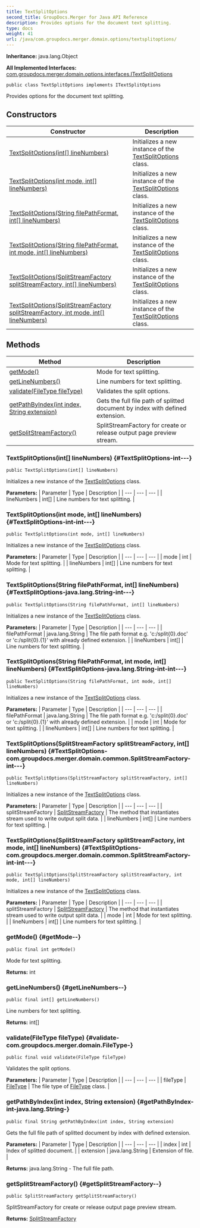 ```yaml
---
title: TextSplitOptions
second_title: GroupDocs.Merger for Java API Reference
description: Provides options for the document text splitting.
type: docs
weight: 41
url: /java/com.groupdocs.merger.domain.options/textsplitoptions/
---
```

**Inheritance:**
java.lang.Object

**All Implemented Interfaces:**
[com.groupdocs.merger.domain.options.interfaces.ITextSplitOptions](../../com.groupdocs.merger.domain.options.interfaces/itextsplitoptions)
```
public class TextSplitOptions implements ITextSplitOptions
```

Provides options for the document text splitting.
## Constructors

| Constructor | Description |
| --- | --- |
| [TextSplitOptions(int[] lineNumbers)](#TextSplitOptions-int---) | Initializes a new instance of the [TextSplitOptions](../../com.groupdocs.merger.domain.options/textsplitoptions) class. |
| [TextSplitOptions(int mode, int[] lineNumbers)](#TextSplitOptions-int-int---) | Initializes a new instance of the [TextSplitOptions](../../com.groupdocs.merger.domain.options/textsplitoptions) class. |
| [TextSplitOptions(String filePathFormat, int[] lineNumbers)](#TextSplitOptions-java.lang.String-int---) | Initializes a new instance of the [TextSplitOptions](../../com.groupdocs.merger.domain.options/textsplitoptions) class. |
| [TextSplitOptions(String filePathFormat, int mode, int[] lineNumbers)](#TextSplitOptions-java.lang.String-int-int---) | Initializes a new instance of the [TextSplitOptions](../../com.groupdocs.merger.domain.options/textsplitoptions) class. |
| [TextSplitOptions(SplitStreamFactory splitStreamFactory, int[] lineNumbers)](#TextSplitOptions-com.groupdocs.merger.domain.common.SplitStreamFactory-int---) | Initializes a new instance of the [TextSplitOptions](../../com.groupdocs.merger.domain.options/textsplitoptions) class. |
| [TextSplitOptions(SplitStreamFactory splitStreamFactory, int mode, int[] lineNumbers)](#TextSplitOptions-com.groupdocs.merger.domain.common.SplitStreamFactory-int-int---) | Initializes a new instance of the [TextSplitOptions](../../com.groupdocs.merger.domain.options/textsplitoptions) class. |
## Methods

| Method | Description |
| --- | --- |
| [getMode()](#getMode--) | Mode for text splitting. |
| [getLineNumbers()](#getLineNumbers--) | Line numbers for text splitting. |
| [validate(FileType fileType)](#validate-com.groupdocs.merger.domain.FileType-) | Validates the split options. |
| [getPathByIndex(int index, String extension)](#getPathByIndex-int-java.lang.String-) | Gets the full file path of splitted document by index with defined extension. |
| [getSplitStreamFactory()](#getSplitStreamFactory--) | SplitStreamFactory for create or release output page preview stream. |
### TextSplitOptions(int[] lineNumbers) {#TextSplitOptions-int---}
```
public TextSplitOptions(int[] lineNumbers)
```


Initializes a new instance of the [TextSplitOptions](../../com.groupdocs.merger.domain.options/textsplitoptions) class.

**Parameters:**
| Parameter | Type | Description |
| --- | --- | --- |
| lineNumbers | int[] | Line numbers for text splitting. |

### TextSplitOptions(int mode, int[] lineNumbers) {#TextSplitOptions-int-int---}
```
public TextSplitOptions(int mode, int[] lineNumbers)
```


Initializes a new instance of the [TextSplitOptions](../../com.groupdocs.merger.domain.options/textsplitoptions) class.

**Parameters:**
| Parameter | Type | Description |
| --- | --- | --- |
| mode | int | Mode for text splitting. |
| lineNumbers | int[] | Line numbers for text splitting. |

### TextSplitOptions(String filePathFormat, int[] lineNumbers) {#TextSplitOptions-java.lang.String-int---}
```
public TextSplitOptions(String filePathFormat, int[] lineNumbers)
```


Initializes a new instance of the [TextSplitOptions](../../com.groupdocs.merger.domain.options/textsplitoptions) class.

**Parameters:**
| Parameter | Type | Description |
| --- | --- | --- |
| filePathFormat | java.lang.String | The file path format e.g. 'c:/split\{0\}.doc' or 'c:/split\{0\}.\{1\}' with already defined extension. |
| lineNumbers | int[] | Line numbers for text splitting. |

### TextSplitOptions(String filePathFormat, int mode, int[] lineNumbers) {#TextSplitOptions-java.lang.String-int-int---}
```
public TextSplitOptions(String filePathFormat, int mode, int[] lineNumbers)
```


Initializes a new instance of the [TextSplitOptions](../../com.groupdocs.merger.domain.options/textsplitoptions) class.

**Parameters:**
| Parameter | Type | Description |
| --- | --- | --- |
| filePathFormat | java.lang.String | The file path format e.g. 'c:/split\{0\}.doc' or 'c:/split\{0\}.\{1\}' with already defined extension. |
| mode | int | Mode for text splitting. |
| lineNumbers | int[] | Line numbers for text splitting. |

### TextSplitOptions(SplitStreamFactory splitStreamFactory, int[] lineNumbers) {#TextSplitOptions-com.groupdocs.merger.domain.common.SplitStreamFactory-int---}
```
public TextSplitOptions(SplitStreamFactory splitStreamFactory, int[] lineNumbers)
```


Initializes a new instance of the [TextSplitOptions](../../com.groupdocs.merger.domain.options/textsplitoptions) class.

**Parameters:**
| Parameter | Type | Description |
| --- | --- | --- |
| splitStreamFactory | [SplitStreamFactory](../../com.groupdocs.merger.domain.common/splitstreamfactory) | The method that instantiates stream used to write output split data. |
| lineNumbers | int[] | Line numbers for text splitting. |

### TextSplitOptions(SplitStreamFactory splitStreamFactory, int mode, int[] lineNumbers) {#TextSplitOptions-com.groupdocs.merger.domain.common.SplitStreamFactory-int-int---}
```
public TextSplitOptions(SplitStreamFactory splitStreamFactory, int mode, int[] lineNumbers)
```


Initializes a new instance of the [TextSplitOptions](../../com.groupdocs.merger.domain.options/textsplitoptions) class.

**Parameters:**
| Parameter | Type | Description |
| --- | --- | --- |
| splitStreamFactory | [SplitStreamFactory](../../com.groupdocs.merger.domain.common/splitstreamfactory) | The method that instantiates stream used to write output split data. |
| mode | int | Mode for text splitting. |
| lineNumbers | int[] | Line numbers for text splitting. |

### getMode() {#getMode--}
```
public final int getMode()
```


Mode for text splitting.

**Returns:**
int
### getLineNumbers() {#getLineNumbers--}
```
public final int[] getLineNumbers()
```


Line numbers for text splitting.

**Returns:**
int[]
### validate(FileType fileType) {#validate-com.groupdocs.merger.domain.FileType-}
```
public final void validate(FileType fileType)
```


Validates the split options.

**Parameters:**
| Parameter | Type | Description |
| --- | --- | --- |
| fileType | [FileType](../../com.groupdocs.merger.domain/filetype) | The file type of [FileType](../../com.groupdocs.merger.domain/filetype) class. |

### getPathByIndex(int index, String extension) {#getPathByIndex-int-java.lang.String-}
```
public final String getPathByIndex(int index, String extension)
```


Gets the full file path of splitted document by index with defined extension.

**Parameters:**
| Parameter | Type | Description |
| --- | --- | --- |
| index | int | Index of splitted document. |
| extension | java.lang.String | Extension of file. |

**Returns:**
java.lang.String - The full file path.
### getSplitStreamFactory() {#getSplitStreamFactory--}
```
public SplitStreamFactory getSplitStreamFactory()
```


SplitStreamFactory for create or release output page preview stream.

**Returns:**
[SplitStreamFactory](../../com.groupdocs.merger.domain.common/splitstreamfactory)
